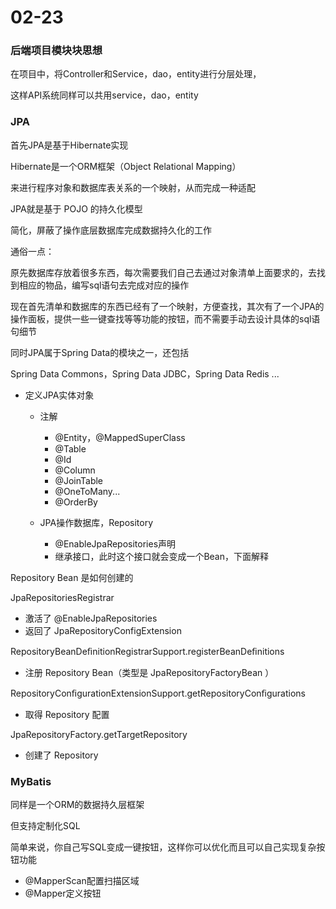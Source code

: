 # 02-23

### 后端项目模块块思想

在项目中，将Controller和Service，dao，entity进行分层处理，

这样API系统同样可以共用service，dao，entity

### JPA

首先JPA是基于Hibernate实现

Hibernate是一个ORM框架（Object Relational Mapping）

来进行程序对象和数据库表关系的一个映射，从而完成一种适配



JPA就是基于 POJO 的持久化模型

简化，屏蔽了操作底层数据库完成数据持久化的工作

通俗一点：

原先数据库存放着很多东西，每次需要我们自己去通过对象清单上面要求的，去找到相应的物品，编写sql语句去完成对应的操作

现在首先清单和数据库的东西已经有了一个映射，方便查找，其次有了一个JPA的操作面板，提供一些一键查找等等功能的按钮，而不需要手动去设计具体的sql语句细节



同时JPA属于Spring Data的模块之一，还包括

Spring Data Commons，Spring Data JDBC，Spring Data Redis ...



* 定义JPA实体对象

  * 注解
    * @Entity，@MappedSuperClass
    * @Table
    * @Id
    * @Column
    * @JoinTable
    * @OneToMany...
    * @OrderBy

  * JPA操作数据库，Repository
    * @EnableJpaRepositories声明
    * 继承接口，此时这个接口就会变成一个Bean，下面解释



Repository Bean 是如何创建的

JpaRepositoriesRegistrar 

* 激活了 @EnableJpaRepositories 
* 返回了 JpaRepositoryConfigExtension 

RepositoryBeanDeﬁnitionRegistrarSupport.registerBeanDeﬁnitions 

* 注册 Repository Bean（类型是 JpaRepositoryFactoryBean ）

RepositoryConﬁgurationExtensionSupport.getRepositoryConﬁgurations

* 取得 Repository 配置

 JpaRepositoryFactory.getTargetRepository 

* 创建了 Repository



### MyBatis

同样是一个ORM的数据持久层框架

但支持定制化SQL

简单来说，你自己写SQL变成一键按钮，这样你可以优化而且可以自己实现复杂按钮功能



* @MapperScan配置扫描区域
* @Mapper定义按钮